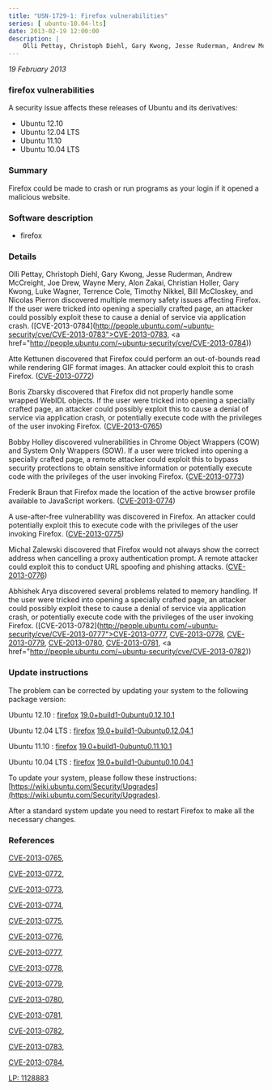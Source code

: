 ```yaml
---
title: "USN-1729-1: Firefox vulnerabilities"
series: [ ubuntu-10.04-lts]
date: 2013-02-19 12:00:00
description: |
    Olli Pettay, Christoph Diehl, Gary Kwong, Jesse Ruderman, Andrew McCreight, Joe Drew, Wayne Mery, Alon Zakai, Christian Holler, Gary Kwong, Luke Wagner, Terrence Cole, Timothy Nikkel, Bill McCloskey, and Nicolas Pierron discovered multiple memory safety issues affecting Firefox. If the user were tricked into opening a specially crafted page, an attacker could possibly exploit these to cause a denial of service via application crash. ([CVE-2013-0784](http://people.ubuntu.com/~ubuntu-security/cve/CVE-2013-0783">CVE-2013-0783</a>, <a href="http://people.ubuntu.com/~ubuntu-security/cve/CVE-2013-0784))
--- 
```

 
 

*19 February 2013*

### firefox vulnerabilities

A security issue affects these releases of Ubuntu and its derivatives:

* Ubuntu 12.10
* Ubuntu 12.04 LTS
* Ubuntu 11.10
* Ubuntu 10.04 LTS

### Summary

Firefox could be made to crash or run programs as your login if it opened a malicious website.

### Software description

* firefox 

### Details

Olli Pettay, Christoph Diehl, Gary Kwong, Jesse Ruderman, Andrew McCreight, Joe Drew, Wayne Mery, Alon Zakai, Christian Holler, Gary Kwong, Luke Wagner, Terrence Cole, Timothy Nikkel, Bill McCloskey, and Nicolas Pierron discovered multiple memory safety issues affecting Firefox. If the user were tricked into opening a specially crafted page, an attacker could possibly exploit these to cause a denial of service via application crash. ([CVE-2013-0784](http://people.ubuntu.com/~ubuntu-security/cve/CVE-2013-0783">CVE-2013-0783</a>, <a href="http://people.ubuntu.com/~ubuntu-security/cve/CVE-2013-0784))

Atte Kettunen discovered that Firefox could perform an out-of-bounds read while rendering GIF format images. An attacker could exploit this to crash Firefox. ([CVE-2013-0772](http://people.ubuntu.com/~ubuntu-security/cve/CVE-2013-0772))

Boris Zbarsky discovered that Firefox did not properly handle some wrapped WebIDL objects. If the user were tricked into opening a specially crafted page, an attacker could possibly exploit this to cause a denial of service via application crash, or potentially execute code with the privileges of the user invoking Firefox. ([CVE-2013-0765](http://people.ubuntu.com/~ubuntu-security/cve/CVE-2013-0765))

Bobby Holley discovered vulnerabilities in Chrome Object Wrappers (COW) and System Only Wrappers (SOW). If a user were tricked into opening a specially crafted page, a remote attacker could exploit this to bypass security protections to obtain sensitive information or potentially execute code with the privileges of the user invoking Firefox. ([CVE-2013-0773](http://people.ubuntu.com/~ubuntu-security/cve/CVE-2013-0773))

Frederik Braun that Firefox made the location of the active browser profile available to JavaScript workers. ([CVE-2013-0774](http://people.ubuntu.com/~ubuntu-security/cve/CVE-2013-0774))

A use-after-free vulnerability was discovered in Firefox. An attacker could potentially exploit this to execute code with the privileges of the user invoking Firefox. ([CVE-2013-0775](http://people.ubuntu.com/~ubuntu-security/cve/CVE-2013-0775))

Michal Zalewski discovered that Firefox would not always show the correct address when cancelling a proxy authentication prompt. A remote attacker could exploit this to conduct URL spoofing and phishing attacks. ([CVE-2013-0776](http://people.ubuntu.com/~ubuntu-security/cve/CVE-2013-0776))

Abhishek Arya discovered several problems related to memory handling. If the user were tricked into opening a specially crafted page, an attacker could possibly exploit these to cause a denial of service via application crash, or potentially execute code with the privileges of the user invoking Firefox. ([CVE-2013-0782](http://people.ubuntu.com/~ubuntu-security/cve/CVE-2013-0777">CVE-2013-0777</a>, <a href="http://people.ubuntu.com/~ubuntu-security/cve/CVE-2013-0778">CVE-2013-0778</a>, <a href="http://people.ubuntu.com/~ubuntu-security/cve/CVE-2013-0779">CVE-2013-0779</a>, <a href="http://people.ubuntu.com/~ubuntu-security/cve/CVE-2013-0780">CVE-2013-0780</a>, <a href="http://people.ubuntu.com/~ubuntu-security/cve/CVE-2013-0781">CVE-2013-0781</a>, <a href="http://people.ubuntu.com/~ubuntu-security/cve/CVE-2013-0782)) 

### Update instructions

The problem can be corrected by updating your system to the following package version:

Ubuntu 12.10
 : [firefox](https://launchpad.net/ubuntu/+source/firefox) <span> [19.0+build1-0ubuntu0.12.10.1](https://launchpad.net/ubuntu/+source/firefox/19.0+build1-0ubuntu0.12.10.1) </span> 

Ubuntu 12.04 LTS
 : [firefox](https://launchpad.net/ubuntu/+source/firefox) <span> [19.0+build1-0ubuntu0.12.04.1](https://launchpad.net/ubuntu/+source/firefox/19.0+build1-0ubuntu0.12.04.1) </span> 

Ubuntu 11.10
 : [firefox](https://launchpad.net/ubuntu/+source/firefox) <span> [19.0+build1-0ubuntu0.11.10.1](https://launchpad.net/ubuntu/+source/firefox/19.0+build1-0ubuntu0.11.10.1) </span> 

Ubuntu 10.04 LTS
 : [firefox](https://launchpad.net/ubuntu/+source/firefox) <span> [19.0+build1-0ubuntu0.10.04.1](https://launchpad.net/ubuntu/+source/firefox/19.0+build1-0ubuntu0.10.04.1) </span> 

To update your system, please follow these instructions: [https://wiki.ubuntu.com/Security/Upgrades](https://wiki.ubuntu.com/Security/Upgrades).

After a standard system update you need to restart Firefox to make all the necessary changes. 

### References

 
 [CVE-2013-0765](http://people.ubuntu.com/~ubuntu-security/cve/CVE-2013-0765), 

 [CVE-2013-0772](http://people.ubuntu.com/~ubuntu-security/cve/CVE-2013-0772), 

 [CVE-2013-0773](http://people.ubuntu.com/~ubuntu-security/cve/CVE-2013-0773), 

 [CVE-2013-0774](http://people.ubuntu.com/~ubuntu-security/cve/CVE-2013-0774), 

 [CVE-2013-0775](http://people.ubuntu.com/~ubuntu-security/cve/CVE-2013-0775), 

 [CVE-2013-0776](http://people.ubuntu.com/~ubuntu-security/cve/CVE-2013-0776), 

 [CVE-2013-0777](http://people.ubuntu.com/~ubuntu-security/cve/CVE-2013-0777), 

 [CVE-2013-0778](http://people.ubuntu.com/~ubuntu-security/cve/CVE-2013-0778), 

 [CVE-2013-0779](http://people.ubuntu.com/~ubuntu-security/cve/CVE-2013-0779), 

 [CVE-2013-0780](http://people.ubuntu.com/~ubuntu-security/cve/CVE-2013-0780), 

 [CVE-2013-0781](http://people.ubuntu.com/~ubuntu-security/cve/CVE-2013-0781), 

 [CVE-2013-0782](http://people.ubuntu.com/~ubuntu-security/cve/CVE-2013-0782), 

 [CVE-2013-0783](http://people.ubuntu.com/~ubuntu-security/cve/CVE-2013-0783), 

 [CVE-2013-0784](http://people.ubuntu.com/~ubuntu-security/cve/CVE-2013-0784), 

 [LP: 1128883](https://launchpad.net/bugs/1128883)
 

